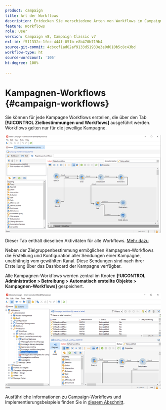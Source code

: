 ```yaml
---
product: campaign
title: Art der Workflows
description: Entdecken Sie verschiedene Arten von Workflows in Campaign
feature: Workflows
role: User
version: Campaign v8, Campaign Classic v7
exl-id: f511332c-1fcc-444f-851b-e8b470b719b4
source-git-commit: 4cbccf1ad02af9133d51933e3e0d010b5c8c43bd
workflow-type: ht
source-wordcount: '106'
ht-degree: 100%

---
```


# Kampagnen-Workflows {#campaign-workflows}

Sie können für jede Kampagne Workflows erstellen, die über den Tab **[!UICONTROL Zielbestimmungen und Workflows]** ausgeführt werden. Workflows gelten nur für die jeweilige Kampagne.

![](assets/wf-in-op-edit-delivery-tab.png)

Dieser Tab enthält dieselben Aktivitäten für alle Workflows. [Mehr dazu](#implementation-steps-)

Neben der Zielgruppenbestimmung ermöglichen Kampagnen-Workflows die Erstellung und Konfiguration aller Sendungen einer Kampagne, unabhängig vom gewählten Kanal. Diese Sendungen sind nach ihrer Erstellung über das Dashboard der Kampagne verfügbar.

Alle Kampagnen-Workflows werden zentral im Knoten **[!UICONTROL Administration > Betreibung > Automatisch erstellte Objekte > Kampagnen-Workflows]** gespeichert.

![](assets/campaigns_wf.png)

Ausführliche Informationen zu Campaign-Workflows und Implementierungsbeispiele finden Sie in [diesem Abschnitt](../campaigns/marketing-campaign-target.md).
